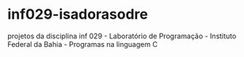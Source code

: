 # inf029-isadorasodre
projetos da disciplina inf 029 - Laboratório de Programação - Instituto Federal da Bahia - Programas na linguagem C
